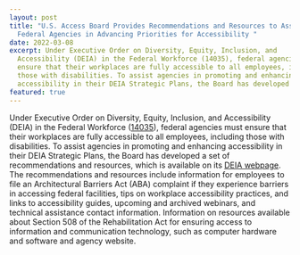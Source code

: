 ```yaml
---
layout: post
title: "U.S. Access Board Provides Recommendations and Resources to Assist
  Federal Agencies in Advancing Priorities for Accessibility "
date: 2022-03-08
excerpt: Under Executive Order on Diversity, Equity, Inclusion, and
  Accessibility (DEIA) in the Federal Workforce (14035), federal agencies must
  ensure that their workplaces are fully accessible to all employees, including
  those with disabilities. To assist agencies in promoting and enhancing
  accessibility in their DEIA Strategic Plans, the Board has developed . . .
featured: true
---
```

Under Executive Order on Diversity, Equity, Inclusion, and Accessibility (DEIA) in the Federal Workforce ([14035](https://www.whitehouse.gov/briefing-room/presidential-actions/2021/06/25/executive-order-on-diversity-equity-inclusion-and-accessibility-in-the-federal-workforce/)), federal agencies must ensure that their workplaces are fully accessible to all employees, including those with disabilities. To assist agencies in promoting and enhancing accessibility in their DEIA Strategic Plans, the Board has developed a set of recommendations and resources, which is available on its [DEIA webpage](https://www.access-board.gov/deia/). The recommendations and resources include information for employees to file an Architectural Barriers Act (ABA) complaint if they experience barriers in accessing federal facilities, tips on workplace accessibility practices, and links to accessibility guides, upcoming and archived webinars, and technical assistance contact information. Information on resources available about Section 508 of the Rehabilitation Act for ensuring access to information and communication technology, such as computer hardware and software and agency website.